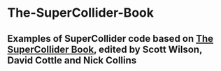 # The-SuperCollider-Book

## Examples of SuperCollider code based on [The SuperCollider Book](https://mitpress.mit.edu/books/supercollider-book), edited by Scott Wilson, David Cottle and Nick Collins

